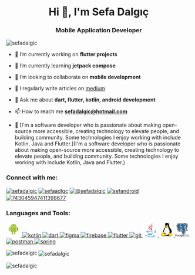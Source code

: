 <h1 align="center">Hi 👋, I'm Sefa Dalgıç</h1>
<h3 align="center">Mobile Application Developer</h3>

<p align="left"> <img src="https://komarev.com/ghpvc/?username=sefadalgic&label=Profile%20views&color=0e75b6&style=flat" alt="sefadalgic" /> </p>

- 🔭 I’m currently working on **flutter projects**

- 🌱 I’m currently learning **jetpack compose**

- 👯 I’m looking to collaborate on **mobile development**

- 📝 I regularly write articles on [medium](medium.com/sefadalgic)

- 💬 Ask me about **dart, flutter, kotlin, android development**

- 📫 How to reach me **sefadalgic@hotmail.com**

- 📄 [I'm a software developer who is passionate about making open-source more accessible, creating technology to elevate people, and building community. Some technologies I enjoy working with include Kotlin, Java and Flutter.](I'm a software developer who is passionate about making open-source more accessible, creating technology to elevate people, and building community. Some technologies I enjoy working with include Kotlin, Java and Flutter.)

<h3 align="left">Connect with me:</h3>
<p align="left">
<a href="https://linkedin.com/in/sefadalgic" target="blank"><img align="center" src="https://raw.githubusercontent.com/rahuldkjain/github-profile-readme-generator/master/src/images/icons/Social/linked-in-alt.svg" alt="sefadalgic" height="30" width="40" /></a>
<a href="https://instagram.com/sefaadlgc" target="blank"><img align="center" src="https://raw.githubusercontent.com/rahuldkjain/github-profile-readme-generator/master/src/images/icons/Social/instagram.svg" alt="sefaadlgc" height="30" width="40" /></a>
<a href="https://medium.com/@sefadalgic" target="blank"><img align="center" src="https://raw.githubusercontent.com/rahuldkjain/github-profile-readme-generator/master/src/images/icons/Social/medium.svg" alt="@sefadalgic" height="30" width="40" /></a>
<a href="https://www.leetcode.com/sefandroid" target="blank"><img align="center" src="https://raw.githubusercontent.com/rahuldkjain/github-profile-readme-generator/master/src/images/icons/Social/leet-code.svg" alt="sefandroid" height="30" width="40" /></a>
<a href="https://discord.gg/743045947411398677" target="blank"><img align="center" src="https://raw.githubusercontent.com/rahuldkjain/github-profile-readme-generator/master/src/images/icons/Social/discord.svg" alt="743045947411398677" height="30" width="40" /></a>
</p>

<h3 align="left">Languages and Tools:</h3>
<p align="left"> <a href="https://developer.android.com" target="_blank" rel="noreferrer">
 
  <img src="https://raw.githubusercontent.com/devicons/devicon/master/icons/android/android-original-wordmark.svg" alt="android" width="40" height="40"/> </a> <a href="https://dart.dev" target="_blank" rel="noreferrer"><img src="https://www.vectorlogo.zone/logos/kotlinlang/kotlinlang-icon.svg" alt="kotlin" width="40" height="40"/> </a> <a href="https://www.linux.org/" target="_blank" rel="noreferrer"><img src="https://www.vectorlogo.zone/logos/dartlang/dartlang-icon.svg" alt="dart" width="40" height="40"/> </a> <a href="https://www.figma.com/" target="_blank" rel="noreferrer"><img src="https://www.vectorlogo.zone/logos/figma/figma-icon.svg" alt="figma" width="40" height="40"/> </a> <a href="https://firebase.google.com/" target="_blank" rel="noreferrer"><img src="https://www.vectorlogo.zone/logos/firebase/firebase-icon.svg" alt="firebase" width="40" height="40"/> </a> <a href="https://flutter.dev" target="_blank" rel="noreferrer"><img src="https://www.vectorlogo.zone/logos/flutterio/flutterio-icon.svg" alt="flutter" width="40" height="40"/> </a> <a href="https://git-scm.com/" target="_blank" rel="noreferrer"><img src="https://www.vectorlogo.zone/logos/git-scm/git-scm-icon.svg" alt="git" width="40" height="40"/> </a> <a href="https://www.java.com" target="_blank" rel="noreferrer"><img src="https://raw.githubusercontent.com/devicons/devicon/master/icons/java/java-original.svg" alt="java" width="40" height="40"/> </a> <a href="https://kotlinlang.org" target="_blank" rel="noreferrer"><img src="https://raw.githubusercontent.com/devicons/devicon/master/icons/linux/linux-original.svg" alt="linux" width="40" height="40"/> </a> <a href="https://www.postgresql.org" target="_blank" rel="noreferrer"><img src="https://raw.githubusercontent.com/devicons/devicon/master/icons/postgresql/postgresql-original-wordmark.svg" alt="postgresql" width="40" height="40"/> </a> <a href="https://postman.com" target="_blank" rel="noreferrer"><img src="https://www.vectorlogo.zone/logos/getpostman/getpostman-icon.svg" alt="postman" width="40" height="40"/> </a> <a href="https://spring.io/" target="_blank" rel="noreferrer"> 
<img src="https://www.vectorlogo.zone/logos/springio/springio-icon.svg" alt="spring" width="40" height="40"/> </a> </p>

<p><img align="left" src="https://github-readme-stats.vercel.app/api/top-langs?username=sefadalgic&show_icons=true&locale=en&layout=compact" alt="sefadalgic" /></p>

<p>&nbsp;<img align="center" src="https://github-readme-stats.vercel.app/api?username=sefadalgic&show_icons=true&locale=en" alt="sefadalgic" /></p>

<p><img align="center" src="https://github-readme-streak-stats.herokuapp.com/?user=sefadalgic&" alt="sefadalgic" /></p>
